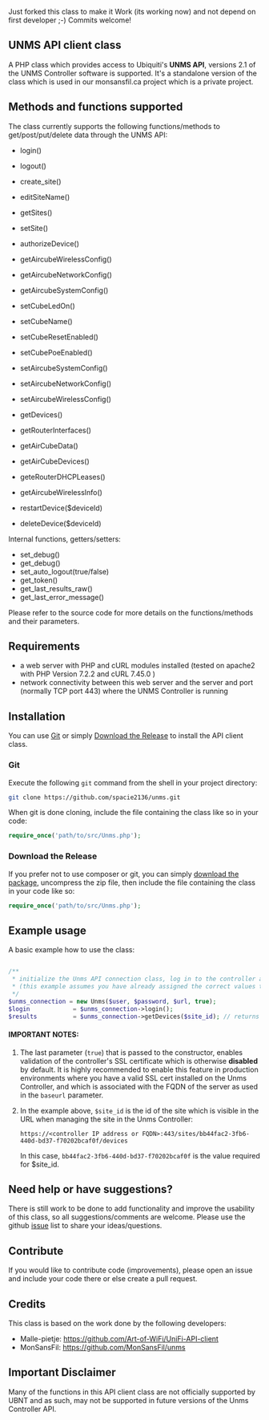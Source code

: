 Just forked this class to make it Work (its working now) and not depend on first developer  ;-)
Commits welcome!


## UNMS API client class

A PHP class which provides access to Ubiquiti's **UNMS API**, versions 2.1 of the UNMS Controller software is supported. It's a standalone version of the class which is used in our monsansfil.ca project which is a private project.


## Methods and functions supported

The class currently supports the following functions/methods to get/post/put/delete data through the UNMS API:

- login()
- logout()
- create_site()
- editSiteName()
- getSites()
- setSite()
- authorizeDevice()
- getAircubeWirelessConfig()
- getAircubeNetworkConfig()
- getAircubeSystemConfig()
- setCubeLedOn()
- setCubeName()
- setCubeResetEnabled()
- setCubePoeEnabled()
- setAircubeSystemConfig()
- setAircubeNetworkConfig()
- setAircubeWirelessConfig()
- getDevices()
- getRouterInterfaces()
- getAirCubeData()
- getAirCubeDevices()
- geteRouterDHCPLeases()
- getAircubeWirelessInfo()

- restartDevice($deviceId)
- deleteDevice($deviceId)

Internal functions, getters/setters:

- set_debug()
- get_debug()
- set_auto_logout(true/false)
- get_token()
- get_last_results_raw()
- get_last_error_message()

Please refer to the source code for more details on the functions/methods and their parameters.

## Requirements

- a web server with PHP and cURL modules installed (tested on apache2 with PHP Version 7.2.2 and cURL 7.45.0 )
- network connectivity between this web server and the server and port (normally TCP port 443) where the UNMS Controller is running

## Installation ##

You can use [Git](#git) or simply [Download the Release](#download-the-release) to install the API client class.


### Git

Execute the following `git` command from the shell in your project directory:

```sh
git clone https://github.com/spacie2136/unms.git
```

When git is done cloning, include the file containing the class like so in your code:

```php
require_once('path/to/src/Unms.php');
```

### Download the Release

If you prefer not to use composer or git, you can simply [download the package](https://github.com/spacie2136/unms/archive/master.zip), uncompress the zip file, then include the file containing the class in your code like so:

```php
require_once('path/to/src/Unms.php');
```

## Example usage

A basic example how to use the class:

```php

/**
 * initialize the Unms API connection class, log in to the controller and request the devices from a site
 * (this example assumes you have already assigned the correct values to the variables used)
 */
$unms_connection = new Unms($user, $password, $url, true);
$login            = $unms_connection->login();
$results          = $unms_connection->getDevices($site_id); // returns a PHP array containing devices of the site
```


#### IMPORTANT NOTES:

1. The last parameter (`true`) that is passed to the constructor, enables validation of the controller's SSL certificate which is otherwise **disabled** by default. It is highly recommended to enable this feature in production environments where you have a valid SSL cert installed on the Unms Controller, and which is associated with the FQDN of the server as used in the `baseurl` parameter.

2. In the example above, `$site_id` is the id of the site which is visible in the URL when managing the site in the Unms Controller:

   `https://<controller IP address or FQDN>:443/sites/bb44fac2-3fb6-440d-bd37-f70202bcaf0f/devices`

   In this case, `bb44fac2-3fb6-440d-bd37-f70202bcaf0f` is the value required for $site_id.

## Need help or have suggestions?

There is still work to be done to add functionality and improve the usability of this class, so all suggestions/comments are welcome. Please use the github [issue](https://github.com/spacie2136/unms/issues) list to share your ideas/questions.

## Contribute

If you would like to contribute code (improvements), please open an issue and include your code there or else create a pull request.

## Credits

This class is based on the work done by the following developers:
- Malle-pietje: https://github.com/Art-of-WiFi/UniFi-API-client
- MonSansFil: https://github.com/MonSansFil/unms

## Important Disclaimer

Many of the functions in this API client class are not officially supported by UBNT and as such, may not be supported in future versions of the Unms Controller API.
